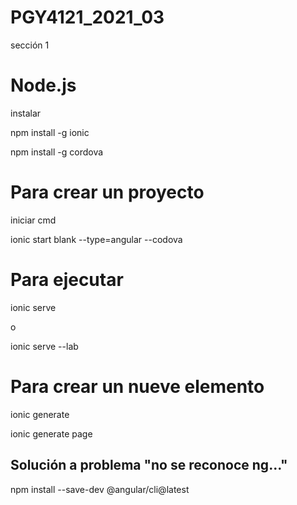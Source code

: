 # PGY4121_2021_03

sección 1

# Node.js

instalar

npm install -g ionic

npm install -g cordova


# Para crear un proyecto
iniciar cmd

ionic start blank --type=angular --codova

# Para ejecutar
ionic serve

o

ionic serve --lab


# Para crear un nueve elemento
ionic generate 

ionic generate page



## Solución a problema "no se reconoce ng..."
npm install --save-dev @angular/cli@latest
